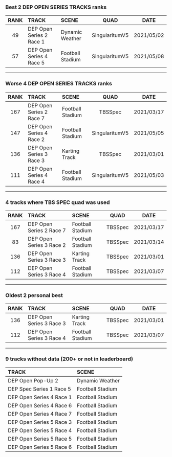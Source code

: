 ### Best 2 DEP OPEN SERIES TRACKS ranks
|RANK|TRACK|SCENE|QUAD|DATE|
|:---:|:---|:---|:---:|:---:|
|49|DEP Open Series 2 Race 1|Dynamic Weather|SingularitumV5|2021/05/02|
|57|DEP Open Series 4 Race 5|Football Stadium|SingularitumV5|2021/05/08|
---
### Worse 4 DEP OPEN SERIES TRACKS ranks
|RANK|TRACK|SCENE|QUAD|DATE|
|:---:|:---|:---|:---:|:---:|
|167|DEP Open Series 2 Race 7|Football Stadium|TBSSpec|2021/03/17|
|147|DEP Open Series 4 Race 2|Football Stadium|SingularitumV5|2021/05/05|
|136|DEP Open Series 3 Race 3|Karting Track|TBSSpec|2021/03/01|
|111|DEP Open Series 4 Race 4|Football Stadium|SingularitumV5|2021/05/03|
---
### 4 tracks where TBS SPEC quad was used
|RANK|TRACK|SCENE|QUAD|DATE|
|:---:|:---|:---|:---:|:---:|
|167|DEP Open Series 2 Race 7|Football Stadium|TBSSpec|2021/03/17|
|83|DEP Open Series 3 Race 2|Football Stadium|TBSSpec|2021/03/14|
|136|DEP Open Series 3 Race 3|Karting Track|TBSSpec|2021/03/01|
|112|DEP Open Series 3 Race 4|Football Stadium|TBSSpec|2021/03/07|
---
### Oldest 2 personal best
|RANK|TRACK|SCENE|QUAD|DATE|
|:---:|:---|:---|:---:|:---:|
|136|DEP Open Series 3 Race 3|Karting Track|TBSSpec|2021/03/01|
|112|DEP Open Series 3 Race 4|Football Stadium|TBSSpec|2021/03/07|
---
### 9 tracks without data (200+ or not in leaderboard)
|TRACK|SCENE|
|:---|:---|
|DEP Open Pop-Up 2|Dynamic Weather|
|DEP Spec Series 1 Race 5|Football Stadium|
|DEP Open Series 4 Race 1|Football Stadium|
|DEP Open Series 4 Race 6|Football Stadium|
|DEP Open Series 4 Race 7|Football Stadium|
|DEP Open Series 5 Race 3|Football Stadium|
|DEP Open Series 5 Race 4|Football Stadium|
|DEP Open Series 5 Race 5|Football Stadium|
|DEP Open Series 5 Race 6|Football Stadium|
